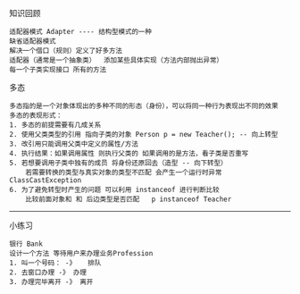 知识回顾

    适配器模式 Adapter ---- 结构型模式的一种
    缺省适配器模式
    解决一个借口（规则）定义了好多方法
    适配器（通常是一个抽象类）  添加某些具体实现（方法内部抛出异常）
    每一个子类实现接口 所有的方法
    

多态
    
    多态指的是一个对象体现出的多种不同的形态（身份），可以将同一种行为表现出不同的效果
    多态的表现形式：
    1. 多态的前提需要有几成关系
    2. 使用父类类型的引用 指向子类的对象 Person p = new Teacher(); -- 向上转型
    3. 改引用只能调用父类中定义的属性/方法
    4. 执行结果：如果调用属性 则执行父类的 如果调用的是方法，看子类是否重写
    5. 若想要调用子类中独有的成员 将身份还原回去（造型 -- 向下转型）
        若需要转换的类型与真实对象的类型不匹配 会产生一个运行时异常 ClassCastException
    6. 为了避免转型时产生的问题 可以利用 instanceof 进行判断比较
        比较前面对象和 和 后边类型是否匹配   p instanceof Teacher
---
小练习

    银行 Bank
    设计一个方法 等待用户来办理业务Profession
    1. 叫一个号码： -》   排队
    2. 去窗口办理 -》 办理
    3. 办理完毕离开 -》 离开